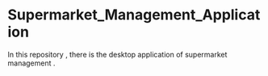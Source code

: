 # Supermarket_Management_Application
In this repository , there is the desktop application of supermarket management .
